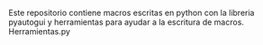Este repositorio contiene macros escritas en python con la libreria pyautogui y herramientas para ayudar a la escritura de macros.
Herramientas.py
